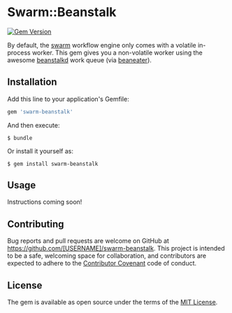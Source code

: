 # Swarm::Beanstalk

[![Gem Version](https://badge.fury.io/rb/swarm-beanstalk.svg)](https://badge.fury.io/rb/swarm-beanstalk)

By default, the [swarm](http://github.com/bumbleworks/swarm) workflow engine only comes with a volatile in-process worker.  This gem gives you a non-volatile worker using the awesome [beanstalkd](http://kr.github.io/beanstalkd/) work queue (via [beaneater](https://github.com/beanstalkd/beaneater)).

## Installation

Add this line to your application's Gemfile:

```ruby
gem 'swarm-beanstalk'
```

And then execute:

    $ bundle

Or install it yourself as:

    $ gem install swarm-beanstalk

## Usage

Instructions coming soon!

## Contributing

Bug reports and pull requests are welcome on GitHub at https://github.com/[USERNAME]/swarm-beanstalk. This project is intended to be a safe, welcoming space for collaboration, and contributors are expected to adhere to the [Contributor Covenant](contributor-covenant.org) code of conduct.

## License

The gem is available as open source under the terms of the [MIT License](http://opensource.org/licenses/MIT).

